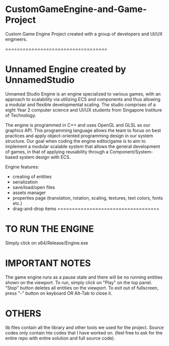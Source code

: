 # CustomGameEngine-and-Game-Project
Custom Game Engine Project created with a group of developers and UI/UX engineers.

===================================

# Unnamed Engine created by UnnamedStudio

Unnamed Studio Engine is an engine specialized to various games, with an approach to scalability via utilizing ECS and components and thus allowing a modular and flexible developmental scaling. 
The studio comprises of a eight Year 2 computer science and UI/UX students from Singapore Institure of Technology.

The engine is programmed in C++ and uses OpenGL and GLSL as our graphics API. This programming language allows the team to focus on best practices and apply object-oriented programming design in our system structure. Our goal when coding the engine editor/game is to aim to implement a modular scalable system that allows the general development of games, in that of applying reusability through a Component/System-based system design with ECS.

Engine features:
- creating of entities
- serialization
- save/load/open files
- assets manager
- properties page (translation, rotation, scaling, textures, text colors, fonts etc.)
- drag-and-drop items
===================================

# TO RUN THE ENGINE
Simply click on x64/Release/Engine.exe

# IMPORTANT NOTES
The game engine runs as a pause state and there will be no running entities shown on the viewport. To run, simply click on "Play" on the top panel. "Stop" button deletes all entities on the viewport.
To exit out of fullscreen, press "-" button on keyboard OR Alt-Tab to close it.

# OTHERS
lib files contain all the library and other tools we used for the project.
Source codes only contain hte codes that I have worked on. (feel free to ask for the entire repo with entire solution and full source code).